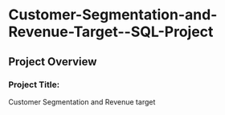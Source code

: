 # Customer-Segmentation-and-Revenue-Target--SQL-Project

## Project Overview
### Project Title:
Customer Segmentation and Revenue target
